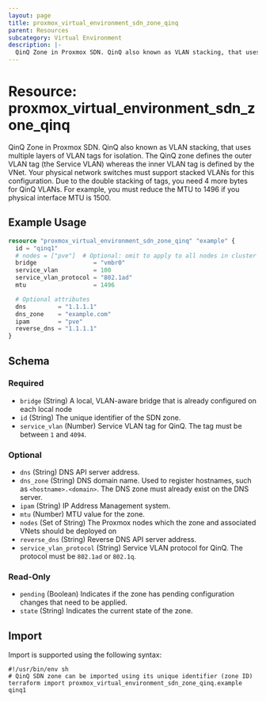 ```yaml
---
layout: page
title: proxmox_virtual_environment_sdn_zone_qinq
parent: Resources
subcategory: Virtual Environment
description: |-
  QinQ Zone in Proxmox SDN. QinQ also known as VLAN stacking, that uses multiple layers of VLAN tags for isolation. The QinQ zone defines the outer VLAN tag (the Service VLAN) whereas the inner VLAN tag is defined by the VNet. Your physical network switches must support stacked VLANs for this configuration. Due to the double stacking of tags, you need 4 more bytes for QinQ VLANs. For example, you must reduce the MTU to 1496 if you physical interface MTU is 1500.
---
```


# Resource: proxmox_virtual_environment_sdn_zone_qinq

QinQ Zone in Proxmox SDN. QinQ also known as VLAN stacking, that uses multiple layers of VLAN tags for isolation. The QinQ zone defines the outer VLAN tag (the Service VLAN) whereas the inner VLAN tag is defined by the VNet. Your physical network switches must support stacked VLANs for this configuration. Due to the double stacking of tags, you need 4 more bytes for QinQ VLANs. For example, you must reduce the MTU to 1496 if you physical interface MTU is 1500.

## Example Usage

```terraform
resource "proxmox_virtual_environment_sdn_zone_qinq" "example" {
  id = "qinq1"
  # nodes = ["pve"]  # Optional: omit to apply to all nodes in cluster
  bridge                = "vmbr0"
  service_vlan          = 100
  service_vlan_protocol = "802.1ad"
  mtu                   = 1496

  # Optional attributes
  dns         = "1.1.1.1"
  dns_zone    = "example.com"
  ipam        = "pve"
  reverse_dns = "1.1.1.1"
}
```

<!-- schema generated by tfplugindocs -->
## Schema

### Required

- `bridge` (String) A local, VLAN-aware bridge that is already configured on each local node
- `id` (String) The unique identifier of the SDN zone.
- `service_vlan` (Number) Service VLAN tag for QinQ. The tag must be between `1` and `4094`.

### Optional

- `dns` (String) DNS API server address.
- `dns_zone` (String) DNS domain name. Used to register hostnames, such as `<hostname>.<domain>`. The DNS zone must already exist on the DNS server.
- `ipam` (String) IP Address Management system.
- `mtu` (Number) MTU value for the zone.
- `nodes` (Set of String) The Proxmox nodes which the zone and associated VNets should be deployed on
- `reverse_dns` (String) Reverse DNS API server address.
- `service_vlan_protocol` (String) Service VLAN protocol for QinQ. The protocol must be `802.1ad` or `802.1q`.

### Read-Only

- `pending` (Boolean) Indicates if the zone has pending configuration changes that need to be applied.
- `state` (String) Indicates the current state of the zone.

## Import

Import is supported using the following syntax:

```shell
#!/usr/bin/env sh
# QinQ SDN zone can be imported using its unique identifier (zone ID)
terraform import proxmox_virtual_environment_sdn_zone_qinq.example qinq1
```
